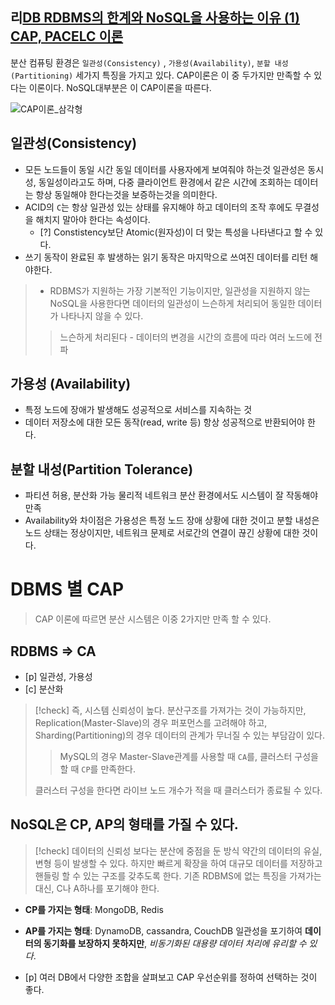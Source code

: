 리[DB RDBMS의 한계와 NoSQL을 사용하는 이유 (1) CAP, PACELC 이론](https://sujl95.tistory.com/81)
---
분산 컴퓨팅 환경은 `일관성(Consistency)` , `가용성(Availability)`, `분할 내성(Partitioning)` 세가지 특징을 가지고 있다. CAP이론은 이 중 두가지만 만족할 수 있다는 이론이다. NoSQL대부분은 이 CAP이론을 따른다.

![CAP이론_삼각형](https://img1.daumcdn.net/thumb/R1280x0/?scode=mtistory2&fname=https%3A%2F%2Fblog.kakaocdn.net%2Fdn%2FcGTlHX%2FbtrmhZ0Ag3f%2FPSkC9ybxFcqste7ab1AyE1%2Fimg.png)

## 일관성(Consistency)

- 모든 노드들이 동일 시간 동일 데이터를 사용자에게 보여줘야 하는것
	일관성은 동시성, 동일성이라고도 하며, 다중 클라이언트 환경에서 같은 시간에 조회하는 데이터는 항상 동일해야 한다는것을 보증하는것을 의미한다.
- ACID의 `C`는 항상 일관성 있는 상태를 유지해야 하고 데이터의 조작 후에도 무결성을 해치지 말아야 한다는 속성이다.
	- [?] Constistency보단 Atomic(원자성)이 더 맞는 특성을 나타낸다고 할 수 있다.
- 쓰기 동작이 완료된 후 발생하는 읽기 동작은 마지막으로 쓰여진 데이터를 리턴 해야한다.
> - RDBMS가 지원하는 가장 기본적인 기능이지만, 일관성을 지원하지 않는 NoSQL을 사용한다면 데이터의 일관성이 느슨하게 처리되어 동일한 데이터가 나타나지 않을 수 있다.
>> 느슨하게 처리된다 - 데이터의 변경을 시간의 흐름에 따라 여러 노드에 전파

## 가용성 (Availability)

- 특정 노드에 장애가 발생해도 성공적으로 서비스를 지속하는 것
- 데이터 저장소에 대한 모든 동작(read, write 등) 항상 성공적으로 반환되어야 한다.

## 분할 내성(Partition Tolerance)

- 파티션 허용, 분산화 가능 물리적 네트워크 분산 환경에서도 시스템이 잘 작동해야 만족
- Availability와 차이점은 가용성은 특정 노드 장애 상황에 대한 것이고 분할 내성은 노드 상태는 정상이지만, 네트워크 문제로 서로간의 연결이 끊긴 상황에 대한 것이다.

# DBMS 별 CAP

> CAP 이론에 따르면 분산 시스템은 이중 2가지만 만족 할 수 있다.

## RDBMS => CA

- [p] 일관성, 가용성
- [c] 분산화

> [!check] 즉, 시스템 신뢰성이 높다.
> 분산구조를 가져가는 것이 가능하지만, Replication(Master-Slave)의 경우 퍼포먼스를 고려해야 하고, Sharding(Partitioning)의 경우 데이터의 관계가 무너질 수 있는 부담감이 있다.
>> MySQL의 경우 Master-Slave관계를 사용할 때 `CA`를, 클러스터 구성을 할 때 `CP`를 만족한다.
>
>클러스터 구성을 한다면 라이브 노드 개수가 적을 때 클러스터가 종료될 수 있다.

## NoSQL은 CP, AP의 형태를 가질 수 있다.

>[!check] 데이터의 신뢰성 보다는 분산에 중점을 둔 방식
>약간의 데이터의 유실, 변형 등이 발생할 수 있다.
>하지만 빠르게 확장을 하여 대규모 데이터를 저장하고 핸들링 할 수 있는 구조를 갖추도록 한다.
>기존 RDBMS에 없는 특징을 가져가는 대신, C나 A하나를 포기해야 한다.

- **CP를 가지는 형태**: MongoDB, Redis
- **AP를 가지는 형태**: DynamoDB, cassandra, CouchDB
  일관성을 포기하여 **데이터의 동기화를 보장하지 못하지만**, *비동기화된 대용량 데이터 처리에 유리할 수 있다*.

- [p] 여러 DB에서 다양한 조합을 살펴보고 CAP 우선순위를 정하여 선택하는 것이 좋다.




